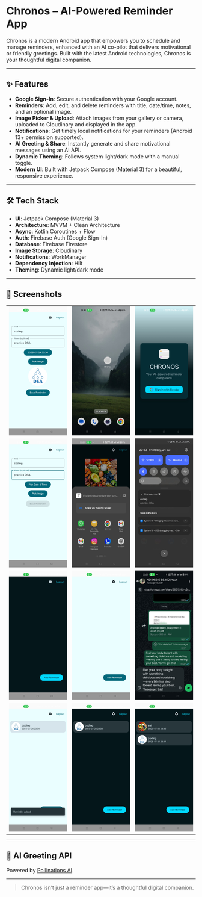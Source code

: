 # Chronos – AI-Powered Reminder App

Chronos is a modern Android app that empowers you to schedule and manage reminders, enhanced with an AI co-pilot that delivers motivational or friendly greetings. Built with the latest Android technologies, Chronos is your thoughtful digital companion.

---

## ✨ Features

- **Google Sign-In**: Secure authentication with your Google account.
- **Reminders**: Add, edit, and delete reminders with title, date/time, notes, and an optional image.
- **Image Picker & Upload**: Attach images from your gallery or camera, uploaded to Cloudinary and displayed in the app.
- **Notifications**: Get timely local notifications for your reminders (Android 13+ permission supported).
- **AI Greeting & Share**: Instantly generate and share motivational messages using an AI API.
- **Dynamic Theming**: Follows system light/dark mode with a manual toggle.
- **Modern UI**: Built with Jetpack Compose (Material 3) for a beautiful, responsive experience.

---

## 🛠️ Tech Stack

- **UI**: Jetpack Compose (Material 3)
- **Architecture**: MVVM + Clean Architecture
- **Async**: Kotlin Coroutines + Flow
- **Auth**: Firebase Auth (Google Sign-In)
- **Database**: Firebase Firestore
- **Image Storage**: Cloudinary
- **Notifications**: WorkManager
- **Dependency Injection**: Hilt
- **Theming**: Dynamic light/dark mode

---

## 📸 Screenshots

|                              |                              |                              |
|------------------------------|------------------------------|------------------------------|
| ![s1](assets/s1.jpg)         | ![s2](assets/s2.jpg)         | ![s3](assets/s3.jpg)         |
| ![s4](assets/s4.jpg)         | ![s5](assets/s5.jpg)         | ![s6](assets/s6.jpg)         |
| ![s7](assets/s7.jpg)         | ![s8](assets/s8.jpg)         | ![s9](assets/s9.jpg)         |
| ![s10](assets/s10.jpg)          | ![s11](assets/s11.jpg)          | ![s12](assets/s12.jpg)          |

---

## 🤖 AI Greeting API

Powered by [Pollinations AI](https://text.pollinations.ai/).

---


> Chronos isn’t just a reminder app—it’s a thoughtful digital companion.    